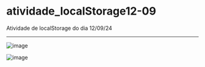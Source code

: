 # atividade_localStorage12-09
Atividade de localStorage do dia 12/09/24

---

![image](https://github.com/user-attachments/assets/47ded83f-3970-46fa-9d34-2066e6234f2a)

![image](https://github.com/user-attachments/assets/4060e944-9a7f-430b-a77e-ae15e48c76ac)

